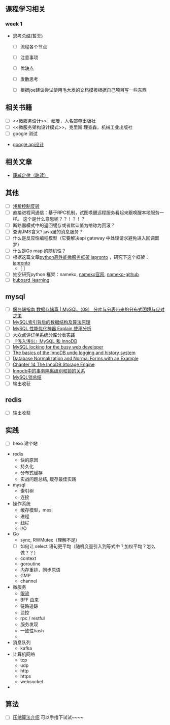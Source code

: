 ## 课程学习相关

### week 1
- [思考总结(暂无)]()
  - [ ] 流程各个节点
  - [ ] 注意事项
  - [ ] 优缺点
  - [ ] 发散思考
  - [ ] 根据joe建议尝试使用毛大发的文档模板根据自己项目写一些东西


## 相关书籍
- [ ]  <<微服务设计>>，纽曼，人名邮电出版社
- [ ]  <<微服务架构设计模式>>，克里斯.理查森，机械工业出版社
- [ ] google 测试
- [google api设计](https://cloud.google.com/apis/design)

## 相关文章
- [康威定律（略读）](https://segmentfault.com/a/1190000011118897)


## 其他
- [ ] [浅析控制反转](https://zhuanlan.zhihu.com/p/60995312)
- [ ] 直接进程间通信：基于RPC机制，试图唤醒远程服务看起来跟唤醒本地服务一样。 这个是什么意思呢？？！？！？
- [ ] 断路器模式中的返回缓存或者默认值为啥称为回滚？
- [ ] 查询JMS含义? java里的消息服务？
- [ ] 什么是反应性编程模型（它要解决api gateway 中处理请求避免进入回调噩梦）
- [ ] 什么是Go map 的随机性？
- [ ] 根据这篇文章[python高性能微服务框架 japronto](https://www.jianshu.com/p/7483a869ff21) ，研究下这个框架：[japronto](https://github.com/squeaky-pl/japronto)
    - [ ]
- [ ] 抽空研究python 框架：nameko, [nameko官网](https://nameko.readthedocs.io/en/stable/what_is_nameko.html), [nameko-github](https://github.com/nameko/nameko) 
- [ ] [kuboard_learning](https://kuboard.cn/learning/)

## mysql
- [ ] [服务端指南 数据存储篇 | MySQL（09） 分库与分表带来的分布式困境与应对之策](http://blog.720ui.com/2017/mysql_core_09_multi_db_table2/)
- [ ] [MySQL索引背后的数据结构及算法原理](http://blog.codinglabs.org/articles/theory-of-mysql-index.html)
- [ ] [MySQL 性能优化神器 Explain 使用分析](https://segmentfault.com/a/1190000008131735)
- [ ] [大众点评订单系统分库分表实践](https://tech.meituan.com/2016/11/18/dianping-order-db-sharding.html)
- [ ] [『浅入浅出』MySQL 和 InnoDB](https://draveness.me/mysql-innodb/)
- [ ] [MySQL locking for the busy web developer](https://www.brightbox.com/blog/2013/10/31/on-mysql-locks/)
- [ ] [The basics of the InnoDB undo logging and history system](https://blog.jcole.us/2014/04/16/the-basics-of-the-innodb-undo-logging-and-history-system/)
- [ ] [Database Normalization and Normal Forms with an Example](https://aksakalli.github.io/2012/03/12/database-normalization-and-normal-forms-with-an-example.html)
- [ ] [Chapter 14 The InnoDB Storage Engine](https://dev.mysql.com/doc/refman/5.7/en/innodb-storage-engine.html)
- [ ] [Innodb中的事务隔离级别和锁的关系](https://tech.meituan.com/2014/08/20/innodb-lock.html)
- [ ] [MySQL锁总结](https://zhuanlan.zhihu.com/p/29150809)
- [ ] 输出收获

## redis
- [ ] 输出收获


## 实践
- [ ] hexo 建个站
- redis
  - 快的原因
  - 持久化
  - 分布式缓存
  - 实战问题总结, 缓存最佳实践
- mysql
  - 索引树
  - 连接
- 操作系统
  - 缓存模型，mesi
  - 进程
  - 线程
  - I/O
- Go
  - sync, RWMutex（理解不足）
  - [ ] 如何让 select 语句更平均（随机变量引入到等式中？加权平均？怎么做？？）
  - context
  - goroutine
  - 内存重排，同步原语
  - GMP
  - channel
- 微服务
  - [限流](./algorithm-prac/limit_algorithem/限流算法.md)
  - BFF 由来
  - 链路追踪
  - 监控
  - rpc / restful
  - 服务发现
  - 一致性hash
  - 
- 消息队列
  - kafka
- 计算机网络
  - tcp
  - udp 
  - http
  - https
  - websocket
- 

## 算法
- [ ] [压缩算法介绍](https://ng-tech.icu/Algorithm-Series/#/%E5%8E%8B%E7%BC%A9/GZip) 可以手撸下试试~~~~



